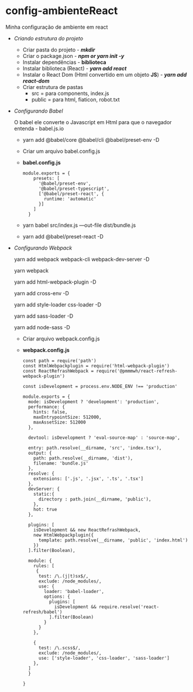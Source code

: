 # config-ambienteReact
Minha configuração de ambiente em react

- *Criando estrutura do projeto*
    - Criar pasta do projeto - ***mkdir***
    - Criar o package.json -  ***npm or yarn init -y***
    - Instalar dependências - **biblioteca**
    - Instalar biblioteca (React) - ***yarn add react***
    - Instalar o React Dom (Html convertido em um objeto **JS**) - ***yarn add react-dom***
    - Criar estrutura de pastas
        - src = para components, index.js
        - public = para html, fiaticon, robot.txt
- *Configurando Babel*
    
    O babel ele converte o Javascript em Html para que o navegador entenda - babel.js.io
    
    - yarn add @babel/core @babel/cli @babel/preset-env -D
    - Criar um arquivo babel.config.js
    - **babel.config.js**
        
        ```tsx
        module.exports = {
            presets: [
              '@babel/preset-env',
              '@babel/preset-typescript',
              ['@babel/preset-react', {
                runtime: 'automatic'
              }]
            ]
          }
        ```
        
    - yarn babel src/index.js —out-file dist/bundle.js
    - yarn add @babel/preset-react -D
- *Configurando Webpack*
    
    yarn add webpack webpack-cli webpack-dev-server -D
    
    yarn webpack
    
    yarn add html-webpack-plugin -D
    
    yarn add cross-env -D
    
    yarn add style-loader css-loader -D
    
    yarn add sass-loader -D
    
    yarn add node-sass -D
    
    - Criar arquivo webpack.config.js
    - **webpack.config.js**
        
        ```tsx
        const path = require('path')
        const HtmlWebpackplugin = require('html-webpack-plugin')
        const ReactRefrashWebpack = require('@pmmmwh/react-refresh-webpack-plugin')
        
        const isDevelopment = process.env.NODE_ENV !== 'production'
        
        module.exports = {
          mode: isDevelopment ? 'development': 'production',
          performance: {
            hints: false,
            maxEntrypointSize: 512000,
            maxAssetSize: 512000
          },
          
          devtool: isDevelopment ? 'eval-source-map' : 'source-map',
        
          entry: path.resolve(__dirname, 'src', 'index.tsx'),
          output: {
            path: path.resolve(__dirname, 'dist'),
            filename: 'bundle.js'
          },
          resolve: {
            extensions: ['.js', '.jsx', '.ts', '.tsx']
          },
          devServer: {
            static:{
              directory : path.join(__dirname, 'public'),
            },
            hot: true
          },
        
          plugins: [
            isDevelopment && new ReactRefrashWebpack,
            new HtmlWebpackplugin({
              template: path.resolve(__dirname, 'public', 'index.html')
            })
          ].filter(Boolean),
          
          module: {
            rules: [
             {
              test: /\.(j|t)sx$/, 
              exclude: /node_modules/,
              use: {
                loader: 'babel-loader',
                options: {
                  plugins: [
                    isDevelopment && require.resolve('react-refresh/babel')
                  ].filter(Boolean)
                }
              }
            },
            
            {
              test: /\.scss$/,
              exclude: /node_modules/,
              use: ['style-loader', 'css-loader', 'sass-loader']
            },
          ]
          }
        
        }
        ```
